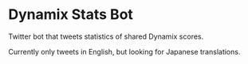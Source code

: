 # Dynamix Stats Bot
Twitter bot that tweets statistics of shared Dynamix scores.

Currently only tweets in English, but looking for Japanese translations.

